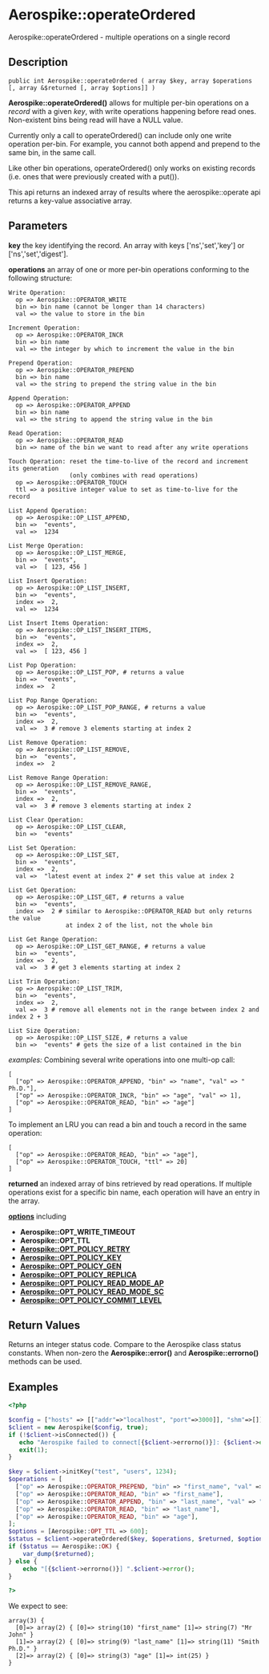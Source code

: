 
# Aerospike::operateOrdered

Aerospike::operateOrdered - multiple operations on a single record

## Description

```
public int Aerospike::operateOrdered ( array $key, array $operations [, array &$returned [, array $options]] )
```

**Aerospike::operateOrdered()** allows for multiple per-bin operations on a *record*
with a given *key*, with write operations happening before read ones.
Non-existent bins being read will have a NULL value.

Currently only a call to operateOrdered() can include only one write operation per-bin.
For example, you cannot both append and prepend to the same bin, in the same
call.

Like other bin operations, operateOrdered() only works on existing records
(i.e. ones that were previously created with a put()).

This api returns an indexed array of results where the aerospike::operate api returns a key-value associative array.

## Parameters

**key** the key identifying the record. An array with keys ['ns','set','key'] or ['ns','set','digest'].

**operations** an array of one or more per-bin operations conforming
to the following structure:
```
Write Operation:
  op => Aerospike::OPERATOR_WRITE
  bin => bin name (cannot be longer than 14 characters)
  val => the value to store in the bin

Increment Operation:
  op => Aerospike::OPERATOR_INCR
  bin => bin name
  val => the integer by which to increment the value in the bin

Prepend Operation:
  op => Aerospike::OPERATOR_PREPEND
  bin => bin name
  val => the string to prepend the string value in the bin

Append Operation:
  op => Aerospike::OPERATOR_APPEND
  bin => bin name
  val => the string to append the string value in the bin

Read Operation:
  op => Aerospike::OPERATOR_READ
  bin => name of the bin we want to read after any write operations

Touch Operation: reset the time-to-live of the record and increment its generation
                 (only combines with read operations)
  op => Aerospike::OPERATOR_TOUCH
  ttl => a positive integer value to set as time-to-live for the record

List Append Operation:
  op => Aerospike::OP_LIST_APPEND,
  bin =>  "events",
  val =>  1234

List Merge Operation:
  op => Aerospike::OP_LIST_MERGE,
  bin =>  "events",
  val =>  [ 123, 456 ]

List Insert Operation:
  op => Aerospike::OP_LIST_INSERT,
  bin =>  "events",
  index =>  2,
  val =>  1234

List Insert Items Operation:
  op => Aerospike::OP_LIST_INSERT_ITEMS,
  bin =>  "events",
  index =>  2,
  val =>  [ 123, 456 ]

List Pop Operation:
  op => Aerospike::OP_LIST_POP, # returns a value
  bin =>  "events",
  index =>  2

List Pop Range Operation:
  op => Aerospike::OP_LIST_POP_RANGE, # returns a value
  bin =>  "events",
  index =>  2,
  val =>  3 # remove 3 elements starting at index 2

List Remove Operation:
  op => Aerospike::OP_LIST_REMOVE,
  bin =>  "events",
  index =>  2

List Remove Range Operation:
  op => Aerospike::OP_LIST_REMOVE_RANGE,
  bin =>  "events",
  index =>  2,
  val =>  3 # remove 3 elements starting at index 2

List Clear Operation:
  op => Aerospike::OP_LIST_CLEAR,
  bin =>  "events"

List Set Operation:
  op => Aerospike::OP_LIST_SET,
  bin =>  "events",
  index =>  2,
  val =>  "latest event at index 2" # set this value at index 2

List Get Operation:
  op => Aerospike::OP_LIST_GET, # returns a value
  bin =>  "events",
  index =>  2 # similar to Aerospike::OPERATOR_READ but only returns the value
                at index 2 of the list, not the whole bin

List Get Range Operation:
  op => Aerospike::OP_LIST_GET_RANGE, # returns a value
  bin =>  "events",
  index =>  2,
  val =>  3 # get 3 elements starting at index 2

List Trim Operation:
  op => Aerospike::OP_LIST_TRIM,
  bin =>  "events",
  index =>  2,
  val =>  3 # remove all elements not in the range between index 2 and index 2 + 3

List Size Operation:
  op => Aerospike::OP_LIST_SIZE, # returns a value
  bin =>  "events" # gets the size of a list contained in the bin

```
*examples:*
Combining several write operations into one multi-op call:
```
[
  ["op" => Aerospike::OPERATOR_APPEND, "bin" => "name", "val" => " Ph.D."],
  ["op" => Aerospike::OPERATOR_INCR, "bin" => "age", "val" => 1],
  ["op" => Aerospike::OPERATOR_READ, "bin" => "age"]
]
```
To implement an LRU you can read a bin and touch a record in the same
operation:
```
[
  ["op" => Aerospike::OPERATOR_READ, "bin" => "age"],
  ["op" => Aerospike::OPERATOR_TOUCH, "ttl" => 20]
]
```

**returned** an indexed array of bins retrieved by read operations. If multiple operations exist for a specific bin name, each operation will have an entry in the array.

**[options](aerospike.md)** including
- **Aerospike::OPT_WRITE_TIMEOUT**
- **Aerospike::OPT_TTL**
- **[Aerospike::OPT_POLICY_RETRY](http://www.aerospike.com/apidocs/c/db/d65/group__client__policies.html#gaa9730980a8b0eda8ab936a48009a6718)**
- **[Aerospike::OPT_POLICY_KEY](http://www.aerospike.com/apidocs/c/db/d65/group__client__policies.html#gaa9c8a79b2ab9d3812876c3ec5d1d50ec)**
- **[Aerospike::OPT_POLICY_GEN](http://www.aerospike.com/apidocs/c/db/d65/group__client__policies.html#ga38c1a40903e463e5d0af0141e8c64061)**
- **[Aerospike::OPT_POLICY_REPLICA](http://www.aerospike.com/apidocs/c/db/d65/group__client__policies.html#gabce1fb468ee9cbfe54b7ab834cec79ab)**
- **[Aerospike::OPT_POLICY_READ_MODE_AP](https://www.aerospike.com/apidocs/c/db/d65/group__client__policies.html#gadeed264a3e2331fefff177eeb72b8a27)**
- **[Aerospike::OPT_POLICY_READ_MODE_SC](https://www.aerospike.com/apidocs/c/db/d65/group__client__policies.html#ga48f29009f4394c481306f788e7802624)**
- **[Aerospike::OPT_POLICY_COMMIT_LEVEL](http://www.aerospike.com/apidocs/c/db/d65/group__client__policies.html#ga17faf52aeb845998e14ba0f3745e8f23)**

## Return Values

Returns an integer status code.  Compare to the Aerospike class status
constants.  When non-zero the **Aerospike::error()** and
**Aerospike::errorno()** methods can be used.

## Examples

```php
<?php

$config = ["hosts" => [["addr"=>"localhost", "port"=>3000]], "shm"=>[]];
$client = new Aerospike($config, true);
if (!$client->isConnected()) {
   echo "Aerospike failed to connect[{$client->errorno()}]: {$client->error()}\n";
   exit(1);
}

$key = $client->initKey("test", "users", 1234);
$operations = [
  ["op" => Aerospike::OPERATOR_PREPEND, "bin" => "first_name", "val" => "Mr. "],
  ["op" => Aerospike::OPERATOR_READ, "bin" => "first_name"],
  ["op" => Aerospike::OPERATOR_APPEND, "bin" => "last_name", "val" => " Ph.D."],
  ["op" => Aerospike::OPERATOR_READ, "bin" => "last_name"],
  ["op" => Aerospike::OPERATOR_READ, "bin" => "age"],
];
$options = [Aerospike::OPT_TTL => 600];
$status = $client->operateOrdered($key, $operations, $returned, $options);
if ($status == Aerospike::OK) {
    var_dump($returned);
} else {
    echo "[{$client->errorno()}] ".$client->error();
}

?>
```

We expect to see:

```
array(3) {
  [0]=> array(2) { [0]=> string(10) "first_name" [1]=> string(7) "Mr John" }
  [1]=> array(2) { [0]=> string(9) "last_name" [1]=> string(11) "Smith Ph.D." }
  [2]=> array(2) { [0]=> string(3) "age" [1]=> int(25) }
}
```

